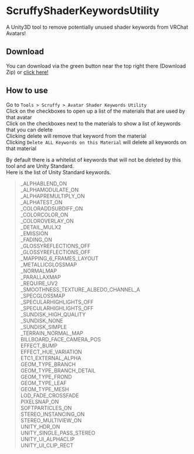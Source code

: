 # ScruffyShaderKeywordsUtility
A Unity3D tool to remove potentially unused shader keywords from VRChat Avatars!

## Download
You can download via the green button near the top right there (Download Zip) or [click here!](https://github.com/ScruffyRules/ScruffyShaderKeywordsUtility/archive/master.zip)

## How to use
Go to `Tools > Scruffy > Avatar Shader Keywords Utility`  
Click on the checkboxes to open up a list of the materials that are used by that avatar  
Click on the checkboxes next to the materials to show a list of keywords that you can delete  
Clicking delete will remove that keyword from the material  
Clicking `Delete ALL Keywords on this Material` will delete all keywords on that material  

By default there is a whitelist of keywords that will not be deleted by this tool and are Unity Standard.  
Here is the list of Unity Standard keywords.  
> _ALPHABLEND_ON  
_ALPHAMODULATE_ON  
_ALPHAPREMULTIPLY_ON  
_ALPHATEST_ON  
_COLORADDSUBDIFF_ON  
_COLORCOLOR_ON  
_COLOROVERLAY_ON  
_DETAIL_MULX2  
_EMISSION  
_FADING_ON  
_GLOSSYREFLECTIONS_OFF  
_GLOSSYREFLECTIONS_OFF  
_MAPPING_6_FRAMES_LAYOUT  
_METALLICGLOSSMAP  
_NORMALMAP  
_PARALLAXMAP  
_REQUIRE_UV2  
_SMOOTHNESS_TEXTURE_ALBEDO_CHANNEL_A  
_SPECGLOSSMAP  
_SPECULARHIGHLIGHTS_OFF  
_SPECULARHIGHLIGHTS_OFF  
_SUNDISK_HIGH_QUALITY  
_SUNDISK_NONE  
_SUNDISK_SIMPLE  
_TERRAIN_NORMAL_MAP  
BILLBOARD_FACE_CAMERA_POS  
EFFECT_BUMP  
EFFECT_HUE_VARIATION  
ETC1_EXTERNAL_ALPHA  
GEOM_TYPE_BRANCH  
GEOM_TYPE_BRANCH_DETAIL  
GEOM_TYPE_FROND  
GEOM_TYPE_LEAF  
GEOM_TYPE_MESH  
LOD_FADE_CROSSFADE  
PIXELSNAP_ON  
SOFTPARTICLES_ON  
STEREO_INSTANCING_ON  
STEREO_MULTIVIEW_ON  
UNITY_HDR_ON  
UNITY_SINGLE_PASS_STEREO  
UNITY_UI_ALPHACLIP  
UNITY_UI_CLIP_RECT  
